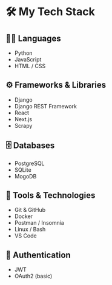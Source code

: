 # 🛠️ My Tech Stack

## 👨‍💻 Languages
- Python
- JavaScript
- HTML / CSS

## ⚙️ Frameworks & Libraries
- Django
- Django REST Framework
- React
- Next.js
- Scrapy

## 🗄️ Databases
- PostgreSQL
- SQLite
- MogoDB

## 🔧 Tools & Technologies
- Git & GitHub
- Docker
- Postman / Insomnia
- Linux / Bash
- VS Code

## 🔐 Authentication
- JWT
- OAuth2 (basic)
